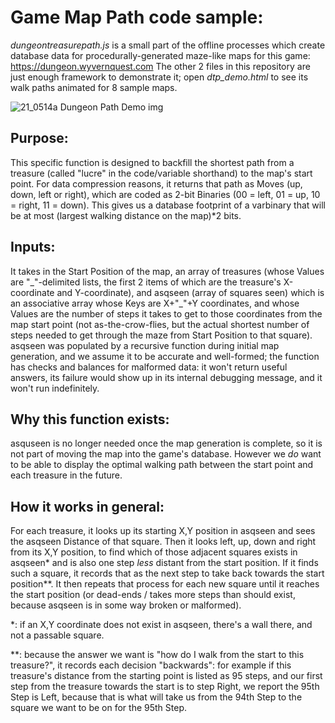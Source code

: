 # Game Map Path code sample:
_dungeontreasurepath.js_ is a small part of the offline processes which create database data for procedurally-generated maze-like maps for this game: https://dungeon.wyvernquest.com
The other 2 files in this repository are just enough framework to demonstrate it; open _dtp_demo.html_ to see its walk paths animated for 8 sample maps.

![21_0514a Dungeon Path Demo img](https://user-images.githubusercontent.com/54818691/118282171-fe0b0e00-b49b-11eb-9754-06afa8fffbd5.png)

## Purpose:
This specific function is designed to backfill the shortest path from a treasure (called "lucre" in the code/variable shorthand) to the map's start point.  For data compression reasons, it returns that path as Moves (up, down, left or right), which are coded as 2-bit Binaries (00 = left, 01 = up, 10 = right, 11 = down).  This gives us a database footprint of a varbinary that will be at most (largest walking distance on the map)*2 bits.

## Inputs:
It takes in the Start Position of the map, an array of treasures (whose Values are "\_"-delimited lists, the first 2 items of which are the treasure's X-coordinate and Y-coordinate), and asqseen (array of squares seen) which is an associative array whose Keys are X+"\_"+Y coordinates, and whose Values are the number of steps it takes to get to those coordinates from the map start point (not as-the-crow-flies, but the actual shortest number of steps needed to get through the maze from Start Position to that square).  asqseen was populated by a recursive function during initial map generation, and we assume it to be accurate and well-formed; the function has checks and balances for malformed data:  it won't return useful answers, its failure would show up in its internal debugging message, and it won't run indefinitely.

## Why this function exists:
asquseen is no longer needed once the map generation is complete, so it is not part of moving the map into the game's database.  However we *do* want to be able to display the optimal walking path between the start point and each treasure in the future.

## How it works in general:
For each treasure, it looks up its starting X,Y position in asqseen and sees the asqseen Distance of that square.  Then it looks left, up, down and right from its X,Y position, to find which of those adjacent squares exists in asqseen\* and is also one step _less_ distant from the start position.  If it finds such a square, it records that as the next step to take back towards the start position\*\*.  It then repeats that process for each new square until it reaches the start position (or dead-ends / takes more steps than should exist, because asqseen is in some way broken or malformed).

\*:  if an X,Y coordinate does not exist in asqseen, there's a wall there, and not a passable square.

\*\*:  because the answer we want is "how do I walk from the start to this treasure?", it records each decision "backwards":  for example if this treasure's distance from the starting point is listed as 95 steps, and our first step from the treasure towards the start is to step Right, we report the 95th Step is Left, because that is what will take us from the 94th Step to the square we want to be on for the 95th Step.
